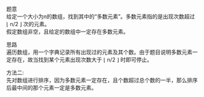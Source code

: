 题意  
给定一个大小为n的数组，找到其中的“多数元素”。多数元素指的是出现次数超过 ⌊ n/2 ⌋ 次的元素。  
假定数组非空，且给定的数组中一定存在多数元素。

思路  
遍历数组，用一个字典记录所有出现过的元素及其个数。由于题目说明多数元素一定存在，故当找到某个元素出现次数大于 ⌊ n/2 ⌋ 时即可停止。  

方法二:  
先对数组进行排序，因为多数元素一定存在，且个数超过总个数的一半，那么排序后最中间的那个元素一定是多数元素。

